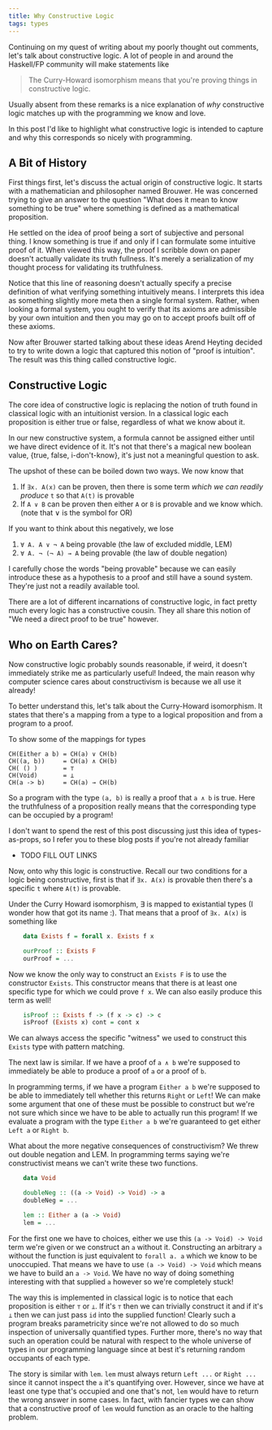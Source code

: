 ```yaml
---
title: Why Constructive Logic
tags: types
---
```


Continuing on my quest of writing about my poorly thought out
comments, let's talk about constructive logic. A lot of people in and
around the Haskell/FP community will make statements like

> The Curry-Howard isomorphism means that you're proving things in
> constructive logic.

Usually absent from these remarks is a nice explanation of *why*
constructive logic matches up with the programming we know and love.

In this post I'd like to highlight what constructive logic is intended
to capture and why this corresponds so nicely with programming.

## A Bit of History

First things first, let's discuss the actual origin of constructive
logic. It starts with a mathematician and philosopher named
Brouwer. He was concerned trying to give an answer to the question
"What does it mean to know something to be true" where something is
defined as a mathematical proposition.

He settled on the idea of proof being a sort of subjective and
personal thing. I know something is true if and only if I can
formulate some intuitive proof of it. When viewed this way, the proof
I scribble down on paper doesn't actually validate its truth
fullness. It's merely a serialization of my thought process for
validating its truthfulness.

Notice that this line of reasoning doesn't actually specify a precise
definition of what verifying something intuitively means. I interprets
this idea as something slightly more meta then a single formal
system. Rather, when looking a formal system, you ought to verify that
its axioms are admissible by your own intuition and then you may go on
to accept proofs built off of these axioms.

Now after Brouwer started talking about these ideas Arend Heyting
decided to try to write down a logic that captured this notion of
"proof is intuition". The result was this thing called constructive
logic.

## Constructive Logic

The core idea of constructive logic is replacing the notion of truth
found in classical logic with an intuitionist version. In a classical
logic each proposition is either true or false, regardless of what we
know about it.

In our new constructive system, a formula cannot be assigned either
until we have direct evidence of it. It's not that there's a magical
new boolean value, {true, false, i-don't-know}, it's just not a
meaningful question to ask.

The upshot of these can be boiled down two ways. We now know that

 1. If `∃x. A(x)` can be proven, then there is some term *which we can
    readily produce* `t` so that `A(t)` is provable
 2. If `A ∨ B` can be proven then either `A` or `B` is provable and we
    know which. (note that ∨ is the symbol for OR)

If you want to think about this negatively, we lose

 1. `∀ A. A ∨ ¬ A` being provable (the law of excluded middle, LEM)
 2. `∀ A. ¬ (¬ A) → A` being provable (the law of double negation)

I carefully chose the words "being provable" because we can easily
introduce these as a hypothesis to a proof and still have a sound
system. They're just not a readily available tool.

There are a lot of different incarnations of constructive logic, in
fact pretty much every logic has a constructive cousin. They all share
this notion of "We need a direct proof to be true" however.

## Who on Earth Cares?

Now constructive logic probably sounds reasonable, if weird, it
doesn't immediately strike me as particularly useful! Indeed, the main
reason why computer science cares about constructivism is because we
all use it already!

To better understand this, let's talk about the Curry-Howard
isomorphism. It states that there's a mapping from a type to a logical
proposition and from a program to a proof.

To show some of the mappings for types

    CH(Either a b) = CH(a) ∨ CH(b)
    CH((a, b))     = CH(a) ∧ CH(b)
    CH( () )       = ⊤
    CH(Void)       = ⊥
    CH(a -> b)     = CH(a) → CH(b)

So a program with the type `(a, b)` is really a proof that `a ∧ b` is
true. Here the truthfulness of a proposition really means that the
corresponding type can be occupied by a program!

I don't want to spend the rest of this post discussing just this idea
of types-as-props, so I refer you to these blog posts if you're not
already familiar

 - TODO FILL OUT LINKS

Now, onto why this logic is constructive. Recall our two conditions
for a logic being constructive, first is that if `∃x. A(x)` is provable
then there's a specific `t` where `A(t)` is provable.

Under the Curry Howard isomorphism, ∃ is mapped to existantial types
(I wonder how that got its name :). That means that a proof of
`∃x. A(x)` is something like


``` haskell
    data Exists f = forall x. Exists f x

    ourProof :: Exists F
    ourProof = ...
```

Now we know the only way to construct an `Exists F` is to use the
constructor `Exists`. This constructor means that there is at least
one specific type for which we could prove `f x`. We can also easily
produce this term as well!

``` haskell
    isProof :: Exists f -> (f x -> c) -> c
    isProof (Exists x) cont = cont x
```

We can always access the specific "witness" we used to construct this
`Exists` type with pattern matching.

The next law is similar. If we have a proof of `a ∧ b` we're supposed
to immediately be able to produce a proof of `a` or a proof of `b`.

In programming terms, if we have a program `Either a b` we're supposed
to be able to immediately tell whether this returns `Right` or `Left`!
We can make some argument that one of these must be possible to
construct but we're not sure which since we have to be able to
actually run this program! If we evaluate a program with the type
`Either a b` we're guaranteed to get either `Left a` or `Right b`.

What about the more negative consequences of constructivism? We threw
out double negation and LEM. In programming terms saying we're
constructivist means we can't write these two functions.

``` haskell
    data Void

    doubleNeg :: ((a -> Void) -> Void) -> a
    doubleNeg = ...

    lem :: Either a (a -> Void)
    lem = ...
```

For the first one we have to choices, either we use this
`(a -> Void) -> Void` term we're given or we construct an `a` without
it. Constructing an arbitrary `a` without the function is just
equivalent to `forall a. a` which we know to be unoccupied. That means
we have to use `(a -> Void) -> Void` which means we have to build an
`a -> Void`. We have no way of doing something interesting with that
supplied `a` however so we're completely stuck!

The way this is implemented in classical logic is to notice that each
proposition is either `⊤` or `⊥`. If it's `⊤` then we can trivially
construct it and if it's `⊥` then we can just pass `id` into the
supplied function! Clearly such a program breaks parametricity since
we're not allowed to do so much inspection of universally quantified
types. Further more, there's no way that such an operation could be
natural with respect to the whole universe of types in our programming
language since at best it's returning random occupants of each type.

The story is similar with `lem`. `lem` must always return `Left ...`
or `Right ...` since it cannot inspect the `a` it's quantifying
over. However, since we have at least one type that's occupied and one
that's not, `lem` would have to return the wrong answer in some
cases. In fact, with fancier types we can show that a constructive
proof of `lem` would function as an oracle to the halting problem.
